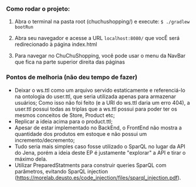 ### Como rodar o projeto:
1) Abra o terminal na pasta root (chuchushopping/) e execute:
`$ ./gradlew bootRun`

2) Abra seu navegador e acesse a URL `localhost:8080/` que vocÊ será redirecionado à página index.html

3) Para navegar no ChuChuShopping, você pode usar o menu da NavBar que fica na parte superior direita das páginas

### Pontos de melhoria (não deu tempo de fazer)
- Deixar o ws.ttl como um arquivo servido estaticamente e referenciá-lo na ontologia do user.ttl, que seria utilizada apenas para armazenar usuários;
Como isso não foi feito (e a URI do ws.ttl daria um erro 404), a user.ttl possui todas as triplas que a ws.ttl possui para poder ter os mesmos conceitos de Store, Product etc;
- Replicar a ideia acima para o product.ttl;
- Apesar de estar implementado no BackEnd, o FrontEnd não mostra a quantidade dos produtos em estoque e não possui um incremento/decremento;
- Tudo seria mais simples caso fosse utilizado o SparQL no lugar da API do Jena, porém a ideia deste EP é justamente "explorar" a API e tirar o máximo dela.
- Utilizar PreparedStatments para construir queries SparQL com parâmetros, evitando SparQL injection (https://morelab.deusto.es/code_injection/files/sparql_injection.pdf).